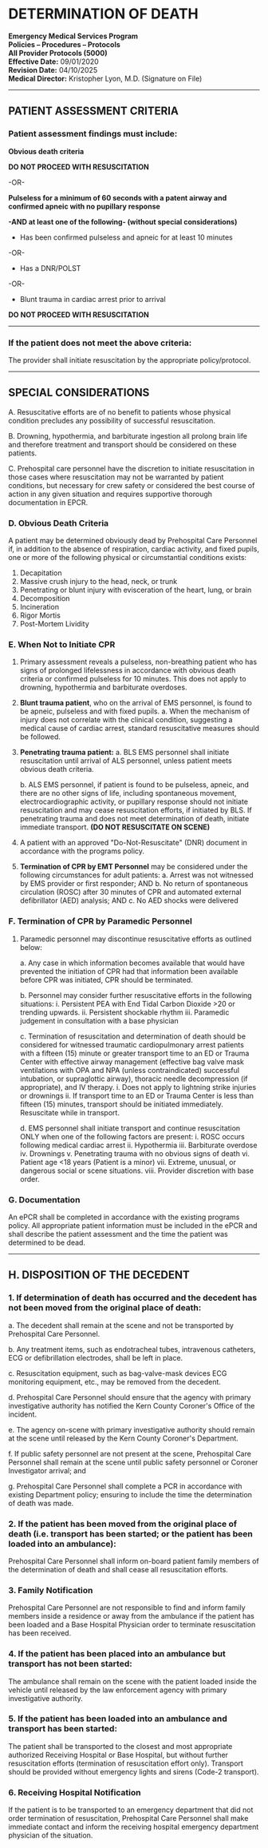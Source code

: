 # DETERMINATION OF DEATH

**Emergency Medical Services Program**  
**Policies – Procedures – Protocols**  
**All Provider Protocols (5000)**  
**Effective Date:** 09/01/2020  
**Revision Date:** 04/10/2025  
**Medical Director:** Kristopher Lyon, M.D. (Signature on File)

---

## PATIENT ASSESSMENT CRITERIA

### Patient assessment findings must include:

**Obvious death criteria**

**DO NOT PROCEED WITH RESUSCITATION**

-OR-

**Pulseless for a minimum of 60 seconds with a patent airway and confirmed apneic with no pupillary response**

**-AND at least one of the following- (without special considerations)**

- Has been confirmed pulseless and apneic for at least 10 minutes

-OR-

- Has a DNR/POLST

-OR-

- Blunt trauma in cardiac arrest prior to arrival

**DO NOT PROCEED WITH RESUSCITATION**

---

### If the patient does not meet the above criteria:

The provider shall initiate resuscitation by the appropriate policy/protocol.

---

## SPECIAL CONSIDERATIONS

A. Resuscitative efforts are of no benefit to patients whose physical condition precludes any possibility of successful resuscitation.

B. Drowning, hypothermia, and barbiturate ingestion all prolong brain life and therefore treatment and transport should be considered on these patients.

C. Prehospital care personnel have the discretion to initiate resuscitation in those cases where resuscitation may not be warranted by patient conditions, but necessary for crew safety or considered the best course of action in any given situation and requires supportive thorough documentation in EPCR.

### D. Obvious Death Criteria

A patient may be determined obviously dead by Prehospital Care Personnel if, in addition to the absence of respiration, cardiac activity, and fixed pupils, one or more of the following physical or circumstantial conditions exists:

1. Decapitation
2. Massive crush injury to the head, neck, or trunk
3. Penetrating or blunt injury with evisceration of the heart, lung, or brain
4. Decomposition
5. Incineration
6. Rigor Mortis
7. Post-Mortem Lividity

### E. When Not to Initiate CPR

1. Primary assessment reveals a pulseless, non-breathing patient who has signs of prolonged lifelessness in accordance with obvious death criteria or confirmed pulseless for 10 minutes. This does not apply to drowning, hypothermia and barbiturate overdoses.

2. **Blunt trauma patient**, who on the arrival of EMS personnel, is found to be apneic, pulseless and with fixed pupils.
   a. When the mechanism of injury does not correlate with the clinical condition, suggesting a medical cause of cardiac arrest, standard resuscitative measures should be followed.

3. **Penetrating trauma patient:**
   a. BLS EMS personnel shall initiate resuscitation until arrival of ALS personnel, unless patient meets obvious death criteria.
   
   b. ALS EMS personnel, if patient is found to be pulseless, apneic, and there are no other signs of life, including spontaneous movement, electrocardiographic activity, or pupillary response should not initiate resuscitation and may cease resuscitation efforts, if initiated by BLS. If penetrating trauma and does not meet determination of death, initiate immediate transport. **(DO NOT RESUSCITATE ON SCENE)**

4. A patient with an approved "Do-Not-Resuscitate" (DNR) document in accordance with the programs policy.

5. **Termination of CPR by EMT Personnel** may be considered under the following circumstances for adult patients:
   a. Arrest was not witnessed by EMS provider or first responder; AND
   b. No return of spontaneous circulation (ROSC) after 30 minutes of CPR and automated external defibrillator (AED) analysis; AND
   c. No AED shocks were delivered

### F. Termination of CPR by Paramedic Personnel

1. Paramedic personnel may discontinue resuscitative efforts as outlined below:

   a. Any case in which information becomes available that would have prevented the initiation of CPR had that information been available before CPR was initiated, CPR should be terminated.
   
   b. Personnel may consider further resuscitative efforts in the following situations:
      i. Persistent PEA with End Tidal Carbon Dioxide >20 or trending upwards.
      ii. Persistent shockable rhythm
      iii. Paramedic judgement in consultation with a base physician
   
   c. Termination of resuscitation and determination of death should be considered for witnessed traumatic cardiopulmonary arrest patients with a fifteen (15) minute or greater transport time to an ED or Trauma Center with effective airway management (effective bag valve mask ventilations with OPA and NPA (unless contraindicated) successful intubation, or supraglottic airway), thoracic needle decompression (if appropriate), and IV therapy.
      i. Does not apply to lightning strike injuries or drownings
      ii. If transport time to an ED or Trauma Center is less than fifteen (15) minutes, transport should be initiated immediately. Resuscitate while in transport.
   
   d. EMS personnel shall initiate transport and continue resuscitation ONLY when one of the following factors are present:
      i. ROSC occurs following medical cardiac arrest
      ii. Hypothermia
      iii. Barbiturate overdose
      iv. Drownings
      v. Penetrating trauma with no obvious signs of death
      vi. Patient age <18 years (Patient is a minor)
      vii. Extreme, unusual, or dangerous social or scene situations.
      viii. Provider discretion with base order.

### G. Documentation

An ePCR shall be completed in accordance with the existing programs policy. All appropriate patient information must be included in the ePCR and shall describe the patient assessment and the time the patient was determined to be dead.

---

## H. DISPOSITION OF THE DECEDENT

### 1. If determination of death has occurred and the decedent has not been moved from the original place of death:

a. The decedent shall remain at the scene and not be transported by Prehospital Care Personnel.

b. Any treatment items, such as endotracheal tubes, intravenous catheters, ECG or defibrillation electrodes, shall be left in place.

c. Resuscitation equipment, such as bag-valve-mask devices ECG monitoring equipment, etc., may be removed from the decedent.

d. Prehospital Care Personnel should ensure that the agency with primary investigative authority has notified the Kern County Coroner's Office of the incident.

e. The agency on-scene with primary investigative authority should remain at the scene until released by the Kern County Coroner's Department.

f. If public safety personnel are not present at the scene, Prehospital Care Personnel shall remain at the scene until public safety personnel or Coroner Investigator arrival; and

g. Prehospital Care Personnel shall complete a PCR in accordance with existing Department policy; ensuring to include the time the determination of death was made.

### 2. If the patient has been moved from the original place of death (i.e. transport has been started; or the patient has been loaded into an ambulance):

Prehospital Care Personnel shall inform on-board patient family members of the determination of death and shall cease all resuscitation efforts.

### 3. Family Notification

Prehospital Care Personnel are not responsible to find and inform family members inside a residence or away from the ambulance if the patient has been loaded and a Base Hospital Physician order to terminate resuscitation has been received.

### 4. If the patient has been placed into an ambulance but transport has not been started:

The ambulance shall remain on the scene with the patient loaded inside the vehicle until released by the law enforcement agency with primary investigative authority.

### 5. If the patient has been loaded into an ambulance and transport has been started:

The patient shall be transported to the closest and most appropriate authorized Receiving Hospital or Base Hospital, but without further resuscitation efforts (termination of resuscitation effort only). Transport should be provided without emergency lights and sirens (Code-2 transport).

### 6. Receiving Hospital Notification

If the patient is to be transported to an emergency department that did not order termination of resuscitation, Prehospital Care Personnel shall make immediate contact and inform the receiving hospital emergency department physician of the situation.


